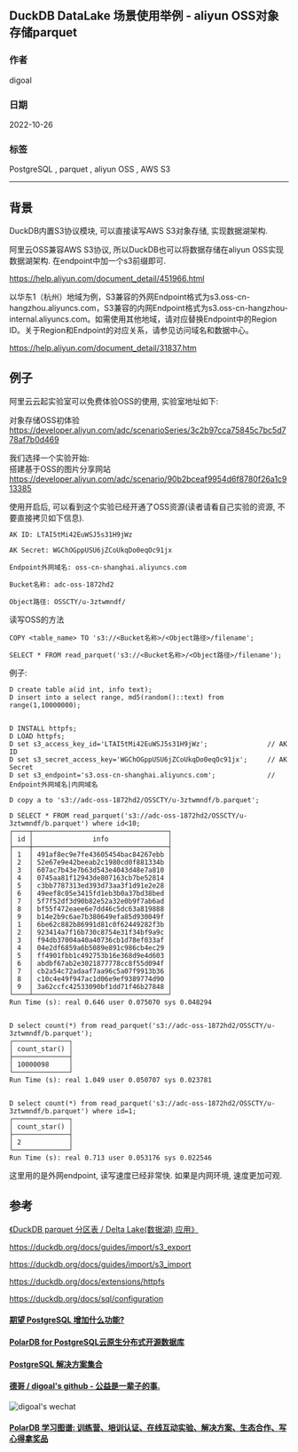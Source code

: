 ## DuckDB DataLake 场景使用举例 - aliyun OSS对象存储parquet     
                                
### 作者                                
digoal                                
                                
### 日期                                
2022-10-26                               
                                
### 标签                                
PostgreSQL , parquet , aliyun OSS , AWS S3  
                                
----                                
                                
## 背景   
DuckDB内置S3协议模块, 可以直接读写AWS S3对象存储, 实现数据湖架构.  
  
阿里云OSS兼容AWS S3协议, 所以DuckDB也可以将数据存储在aliyun OSS实现数据湖架构. 在endpoint中加一个s3前缀即可.     
  
https://help.aliyun.com/document_detail/451966.html  
  
以华东1（杭州）地域为例，S3兼容的外网Endpoint格式为s3.oss-cn-hangzhou.aliyuncs.com，S3兼容的内网Endpoint格式为s3.oss-cn-hangzhou-internal.aliyuncs.com。如需使用其他地域，请对应替换Endpoint中的Region ID。关于Region和Endpoint的对应关系，请参见访问域名和数据中心。  
  
https://help.aliyun.com/document_detail/31837.htm  
  
## 例子  
阿里云云起实验室可以免费体验OSS的使用, 实验室地址如下:  
  
对象存储OSS初体验   
https://developer.aliyun.com/adc/scenarioSeries/3c2b97cca75845c7bc5d778af7b0d469  
  
我们选择一个实验开始:   
搭建基于OSS的图片分享网站   
https://developer.aliyun.com/adc/scenario/90b2bceaf9954d6f8780f26a1c913385   
  
使用开启后, 可以看到这个实验已经开通了OSS资源(读者请看自己实验的资源, 不要直接拷贝如下信息).   
  
```  
AK ID: LTAI5tMi42EuWSJ5s31H9jWz  
  
AK Secret: WGChOGppUSU6jZCoUkqDo0eqOc91jx  
  
Endpoint外网域名: oss-cn-shanghai.aliyuncs.com  
  
Bucket名称: adc-oss-1872hd2  
  
Object路径: OSSCTY/u-3ztwmndf/  
```  
  
读写OSS的方法  
  
```  
COPY <table_name> TO 's3://<Bucket名称>/<Object路径>/filename';  
  
SELECT * FROM read_parquet('s3://<Bucket名称>/<Object路径>/filename');  
```  
  
例子:    
  
```  
D create table a(id int, info text);  
D insert into a select range, md5(random()::text) from range(1,10000000);  
  
  
D INSTALL httpfs;  
D LOAD httpfs;  
D set s3_access_key_id='LTAI5tMi42EuWSJ5s31H9jWz';               // AK ID  
D set s3_secret_access_key='WGChOGppUSU6jZCoUkqDo0eqOc91jx';     // AK Secret  
D set s3_endpoint='s3.oss-cn-shanghai.aliyuncs.com';             // Endpoint外网域名|内网域名    
  
D copy a to 's3://adc-oss-1872hd2/OSSCTY/u-3ztwmndf/b.parquet';        
  
D SELECT * FROM read_parquet('s3://adc-oss-1872hd2/OSSCTY/u-3ztwmndf/b.parquet') where id<10;   
┌────┬──────────────────────────────────┐  
│ id │               info               │  
├────┼──────────────────────────────────┤  
│ 1  │ 491af8ec9e7fe43605454bac84267ebb │  
│ 2  │ 52e67e9e42beeab2c1980cd0f881334b │  
│ 3  │ 607ac7b43e7b63d543e4043d48e7a810 │  
│ 4  │ 0745aa81f12943de807163cb7be52814 │  
│ 5  │ c3bb7787313ed393d73aa3f1d91e2e28 │  
│ 6  │ 49eef8c05e3415fd1eb3b0a37bd38bed │  
│ 7  │ 5f7f52df3d90b82e52a32e0b9f7ab6ad │  
│ 8  │ bf55f472eaee6e7dd46c5dc63a819888 │  
│ 9  │ b14e2b9c6ae7b380649efa85d930049f │  
│ 1  │ 6be62c882b86991d81c0f62449282f3b │  
│ 2  │ 923414a7f16b730c8754e31f34bf9a9c │  
│ 3  │ f94db37004a40a40736cb1d78ef033af │  
│ 4  │ 04e2df6859a6b5089e891c986cb4ec29 │  
│ 5  │ ff4901fbb1c492753b16e368d9e4d603 │  
│ 6  │ abdbf67ab2e3021877778cc8f55d094f │  
│ 7  │ cb2a54c72adaaf7aa96c5a07f9913b36 │  
│ 8  │ c10c4e49f947ac1d06e9ef9389774d90 │  
│ 9  │ 3a62ccfc42533090bf1dd71f46b27848 │  
└────┴──────────────────────────────────┘  
Run Time (s): real 0.646 user 0.075070 sys 0.048294  
  
  
D select count(*) from read_parquet('s3://adc-oss-1872hd2/OSSCTY/u-3ztwmndf/b.parquet');     
┌──────────────┐  
│ count_star() │  
├──────────────┤  
│ 10000098     │  
└──────────────┘  
Run Time (s): real 1.049 user 0.050707 sys 0.023781  
  
  
D select count(*) from read_parquet('s3://adc-oss-1872hd2/OSSCTY/u-3ztwmndf/b.parquet') where id=1;     
┌──────────────┐  
│ count_star() │  
├──────────────┤  
│ 2            │  
└──────────────┘  
Run Time (s): real 0.713 user 0.053176 sys 0.022546  
```  
  
这里用的是外网endpoint, 读写速度已经非常快. 如果是内网环境, 速度更加可观.     
    
## 参考
[《DuckDB parquet 分区表 / Delta Lake(数据湖) 应用》](../202209/20220905_01.md)  
  
https://duckdb.org/docs/guides/import/s3_export  
  
https://duckdb.org/docs/guides/import/s3_import  
  
https://duckdb.org/docs/extensions/httpfs   
  
https://duckdb.org/docs/sql/configuration  
  
  
#### [期望 PostgreSQL 增加什么功能?](https://github.com/digoal/blog/issues/76 "269ac3d1c492e938c0191101c7238216")
  
  
#### [PolarDB for PostgreSQL云原生分布式开源数据库](https://github.com/ApsaraDB/PolarDB-for-PostgreSQL "57258f76c37864c6e6d23383d05714ea")
  
  
#### [PostgreSQL 解决方案集合](https://yq.aliyun.com/topic/118 "40cff096e9ed7122c512b35d8561d9c8")
  
  
#### [德哥 / digoal's github - 公益是一辈子的事.](https://github.com/digoal/blog/blob/master/README.md "22709685feb7cab07d30f30387f0a9ae")
  
  
![digoal's wechat](../pic/digoal_weixin.jpg "f7ad92eeba24523fd47a6e1a0e691b59")
  
  
#### [PolarDB 学习图谱: 训练营、培训认证、在线互动实验、解决方案、生态合作、写心得拿奖品](https://www.aliyun.com/database/openpolardb/activity "8642f60e04ed0c814bf9cb9677976bd4")
  
